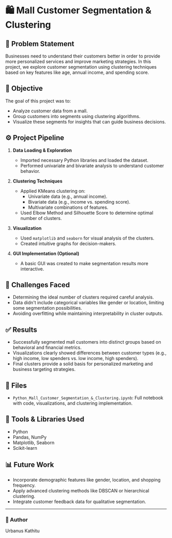 # 🛍️ Mall Customer Segmentation & Clustering

## 📌 Problem Statement
Businesses need to understand their customers better in order to provide more personalized services and improve marketing strategies. In this project, we explore customer segmentation using clustering techniques based on key features like age, annual income, and spending score.

## 🎯 Objective
The goal of this project was to:
- Analyze customer data from a mall.
- Group customers into segments using clustering algorithms.
- Visualize these segments for insights that can guide business decisions.

## ⚙️ Project Pipeline
1. **Data Loading & Exploration**  
   - Imported necessary Python libraries and loaded the dataset.
   - Performed univariate and bivariate analysis to understand customer behavior.
   
2. **Clustering Techniques**  
   - Applied KMeans clustering on:
     - Univariate data (e.g., annual income).
     - Bivariate data (e.g., income vs. spending score).
     - Multivariate combinations of features.
   - Used Elbow Method and Silhouette Score to determine optimal number of clusters.

3. **Visualization**  
   - Used `matplotlib` and `seaborn` for visual analysis of the clusters.
   - Created intuitive graphs for decision-makers.

4. **GUI Implementation (Optional)**  
   - A basic GUI was created to make segmentation results more interactive.

## 🚧 Challenges Faced
- Determining the ideal number of clusters required careful analysis.
- Data didn't include categorical variables like gender or location, limiting some segmentation possibilities.
- Avoiding overfitting while maintaining interpretability in cluster outputs.

## ✅ Results
- Successfully segmented mall customers into distinct groups based on behavioral and financial metrics.
- Visualizations clearly showed differences between customer types (e.g., high income, low spenders vs. low income, high spenders).
- Final clusters provide a solid basis for personalized marketing and business targeting strategies.

## 📁 Files
- `Python_Mall_Customer_Segmentation_&_Clustering.ipynb`: Full notebook with code, visualizations, and clustering implementation.

## 🧠 Tools & Libraries Used
- Python
- Pandas, NumPy
- Matplotlib, Seaborn
- Scikit-learn

## 📊 Future Work
- Incorporate demographic features like gender, location, and shopping frequency.
- Apply advanced clustering methods like DBSCAN or hierarchical clustering.
- Integrate customer feedback data for qualitative segmentation.

---

### 📌 Author
Urbanus Kathitu  
